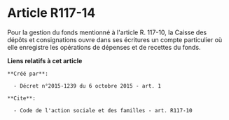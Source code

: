 # Article R117-14

Pour la gestion du fonds mentionné à l'article R. 117-10, la Caisse des dépôts et consignations ouvre dans ses écritures un
compte particulier où elle enregistre les opérations de dépenses et de recettes du fonds.

**Liens relatifs à cet article**

	**Créé par**:

	  - Décret n°2015-1239 du 6 octobre 2015 - art. 1

	**Cite**:

	  - Code de l'action sociale et des familles - art. R117-10
